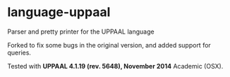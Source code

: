 language-uppaal
===============

Parser and pretty printer for the UPPAAL language

Forked to fix some bugs in the original version, and added support for queries.

Tested with **UPPAAL 4.1.19 (rev. 5648), November 2014** Academic (OSX).

